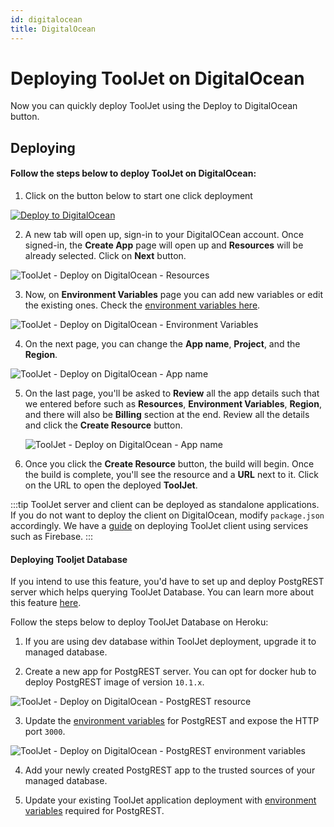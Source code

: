 ```yaml
---
id: digitalocean
title: DigitalOcean
---
```


# Deploying ToolJet on DigitalOcean

Now you can quickly deploy ToolJet using the Deploy to DigitalOcean button.

## Deploying

#### Follow the steps below to deploy ToolJet on DigitalOcean:


1. Click on the button below to start one click deployment

  <div style={{textAlign: 'center'}}>

  [![Deploy to DigitalOcean](https://www.deploytodo.com/do-btn-blue.svg)](https://cloud.digitalocean.com/apps/new?repo=https://github.com/ToolJet/ToolJet/tree/main)

  </div>

2. A new tab will open up, sign-in to your DigitalOCean account. Once signed-in, the **Create App** page will open up and **Resources** will be already selected. Click on **Next** button.

  <img className="screenshot-full" src="/img/setup/digitalocean/resources.png" alt="ToolJet - Deploy on DigitalOcean - Resources" />

3. Now, on **Environment Variables** page you can add new variables or edit the existing ones. Check the [environment variables here](/docs/setup/env-vars).

  <img className="screenshot-full" src="/img/setup/digitalocean/env.png" alt="ToolJet - Deploy on DigitalOcean - Environment Variables" />

4. On the next page, you can change the **App name**, **Project**, and the **Region**.

  <img className="screenshot-full" src="/img/setup/digitalocean/region.png" alt="ToolJet - Deploy on DigitalOcean - App name" />

5. On the last page, you'll be asked to **Review** all the app details such that we entered before such as **Resources**, **Environment Variables**, **Region**, and there will also be **Billing** section at the end. Review all the details and click the **Create Resource** button.

   <img className="screenshot-full" src="/img/setup/digitalocean/review.png" alt="ToolJet - Deploy on DigitalOcean - App name" />

6. Once you click the **Create Resource** button, the build will begin. Once the build is complete, you'll see the resource and a **URL** next to it. Click on the URL to open the deployed **ToolJet**.

:::tip
ToolJet server and client can be deployed as standalone applications. If you do not want to deploy the client on DigitalOcean, modify `package.json` accordingly. We have a [guide](/docs/setup/client) on deploying ToolJet client using services such as Firebase.
:::

#### Deploying Tooljet Database

If you intend to use this feature, you'd have to set up and deploy PostgREST server which helps querying ToolJet Database.
You can learn more about this feature [here](/docs/tooljet-database).

Follow the steps below to deploy ToolJet Database on Heroku:

1. If you are using dev database within ToolJet deployment, upgrade it to managed database.

2. Create a new app for PostgREST server. You can opt for docker hub to deploy PostgREST image of version `10.1.x`.

  <img className="screenshot-full" src="/img/setup/digitalocean/postgrest-build.png" alt="ToolJet - Deploy on DigitalOcean - PostgREST resource" />

3. Update the [environment variables](/docs/setup/env-vars#postgrest-server-optional) for PostgREST and expose the HTTP port `3000`.

  <img className="screenshot-full" src="/img/setup/digitalocean/postgrest-env.png" alt="ToolJet - Deploy on DigitalOcean - PostgREST environment variables" />

4. Add your newly created PostgREST app to the trusted sources of your managed database.

5. Update your existing ToolJet application deployment with [environment variables](/docs/setup/env-vars#tooljet-database-feature-enable--optional-) required for PostgREST.
